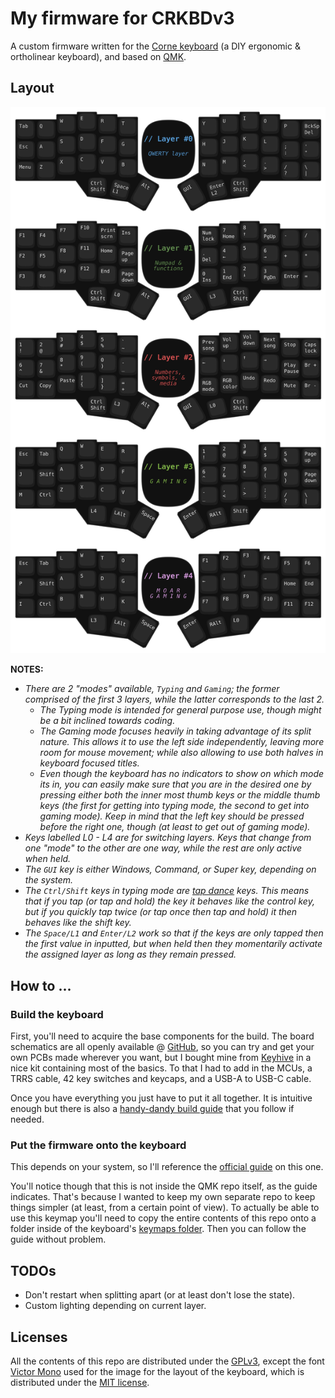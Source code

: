 # My firmware for CRKBDv3

A custom firmware written for the [Corne keyboard](https://github.com/foostan/crkbd/) (a DIY ergonomic & ortholinear
keyboard), and based on [QMK](https://github.com/qmk/qmk_firmware/).


## Layout

[![Keyboard layout per layer](./layout.svg)](./keymap.c)

**NOTES:**

 * *There are 2 "modes" available, `Typing` and `Gaming`; the former comprised of the first 3 layers, while the latter
    corresponds to the last 2.*
   * *The Typing mode is intended for general purpose use, though might be a bit inclined towards coding.*
   * *The Gaming mode focuses heavily in taking advantage of its split nature. This allows it to use the left side
      independently, leaving more room for mouse movement; while also allowing to use both halves in keyboard focused
      titles.*
   * *Even though the keyboard has no indicators to show on which mode its in, you can easily make sure that you are in
      the desired one by pressing either both the inner most thumb keys or the middle thumb keys (the first for getting
      into typing mode, the second to get into gaming mode). Keep in mind that the left key should be pressed before the
      right one, though (at least to get out of gaming mode).*
 * *Keys labelled L0 - L4 are for switching layers. Keys that change from one "mode" to the other are one way, while the
    rest are only active when held.*
 * *The `GUI` key is either Windows, Command, or Super key, depending on the system.*
 * *The `Ctrl/Shift` keys in typing mode are [tap dance](https://docs.qmk.fm/#/feature_tap_dance) keys. This means that
    if you tap (or tap and hold) the key it behaves like the control key, but if you quickly tap twice (or tap once then
    tap and hold) it then behaves like the shift key.*
 * *The `Space/L1` and `Enter/L2` work so that if the keys are only tapped then the first value in inputted, but when
    held then they momentarily activate the assigned layer as long as they remain pressed.*


## How to ...

### Build the keyboard

First, you'll need to acquire the base components for the build. The board schematics are all openly available @
[GitHub](https://github.com/foostan/crkbd/), so you can try and get your own PCBs made wherever you want, but I bought
mine from [Keyhive](https://keyhive.xyz/corne) in a nice kit containing most of the basics. To that I had to add in the
MCUs, a TRRS cable, 42 key switches and keycaps, and a USB-A to USB-C cable.

Once you have everything you just have to put it all together. It is intuitive enough but there is also a
[handy-dandy build guide](https://github.com/foostan/crkbd/blob/master/corne-cherry/doc/v3/buildguide_en.md) that you
follow if needed.

### Put the firmware onto the keyboard

This depends on your system, so I'll reference the [official guide](https://docs.qmk.fm/#/newbs) on this one.

You'll notice though that this is not inside the QMK repo itself, as the guide indicates. That's because I wanted to
keep my own separate repo to keep things simpler (at least, from a certain point of view). To actually be able to use
this keymap you'll need to copy the entire contents of this repo onto a folder inside of the keyboard's
[keymaps folder](https://github.com/qmk/qmk_firmware/tree/master/keyboards/crkbd/keymaps/). Then you can follow the
guide without problem.


## TODOs

 * Don't restart when splitting apart (or at least don't lose the state).
 * Custom lighting depending on current layer.


## Licenses

All the contents of this repo are distributed under the [GPLv3](./LICENSE), except the font
[Victor Mono](https://rubjo.github.io/victor-mono/) used for the image for the layout of the keyboard, which is
distributed under the [MIT license](https://github.com/rubjo/victor-mono/blob/master/LICENSE).
